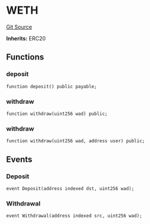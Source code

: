 # WETH
[Git Source](https://github.com/TOKnetwork/contracts/blob/155f729fd8db0676297384375468d4d45b8aa44e/contracts/common/tokens/WETH.sol)

**Inherits:**
ERC20


## Functions
### deposit


```solidity
function deposit() public payable;
```

### withdraw


```solidity
function withdraw(uint256 wad) public;
```

### withdraw


```solidity
function withdraw(uint256 wad, address user) public;
```

## Events
### Deposit

```solidity
event Deposit(address indexed dst, uint256 wad);
```

### Withdrawal

```solidity
event Withdrawal(address indexed src, uint256 wad);
```

